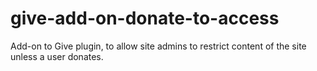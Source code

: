 # give-add-on-donate-to-access
Add-on to Give plugin, to allow site admins to restrict content of the site unless a user donates.
